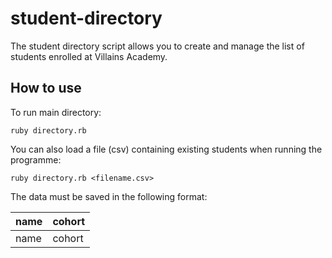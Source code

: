 # student-directory #

The student directory script allows you to create and manage the list of students enrolled at Villains Academy.

## How to use ##

To run main directory:

```shell
ruby directory.rb
```

You can also load a file (csv) containing existing students when running the programme:

```shell
ruby directory.rb <filename.csv>
```  
The data must be saved in the following format:

| name | cohort |
| ---- | ------ |
| name | cohort |
